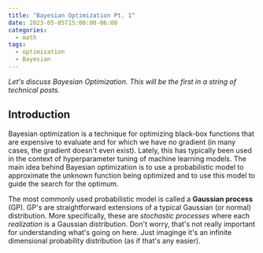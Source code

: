 ```yaml
---
title: "Bayesian Optimization Pt. 1"
date: 2023-05-05T15:00:00-06:00
categories:
  - math
tags:
  - optimization
  - Bayesian
---
```


_Let's discuss Bayesian Optimization. This will be the first in a string of technical posts._

## Introduction
Bayesian optimization is a technique for optimizing black-box functions that are expensive to evaluate and for which we have no gradient (in many cases, the gradient doesn't even exist). Lately, this has typically been used in the context of hyperparameter tuning of machine learning models. The main idea behind Bayesian optimization is to use a probabilistic model to approximate the unknown function being optimized and to use this model to guide the search for the optimum.

The most commonly used probabilistic model is called a __Gaussian process__ (GP). GP's are straightforward extensions of a typical Gaussian (or normal) distribution. More specifically, these are _stochastic processes_ where each _realization_ is a Gaussian distribution. Don't worry, that's not really important for understanding what's going on here. Just imaginge it's an infinite dimensional probability distribution (as if that's any easier).
